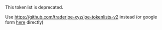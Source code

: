 This tokenlist is deprecated.

Use https://github.com/traderjoe-xyz/joe-tokenlists-v2 instead (or google form [here](https://docs.google.com/forms/d/e/1FAIpQLSeb9fwe-KiXyN7eNvhK8U6sx7JOFeYuvRA5Ehn1MDcixU3i7Q/viewform) directly)
